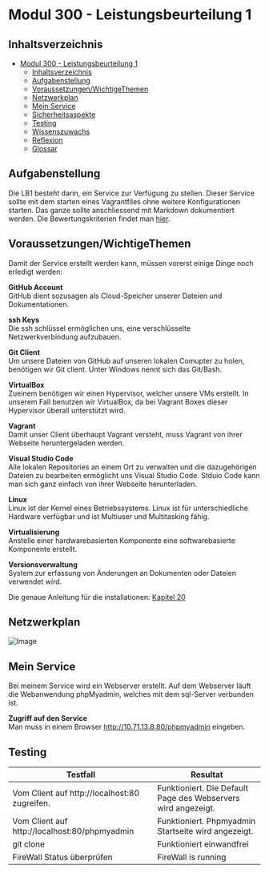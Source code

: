 # Modul 300 - Leistungsbeurteilung 1

## Inhaltsverzeichnis
- [Modul 300 - Leistungsbeurteilung 1](#modul-300---leistungsbeurteilung-1)
  - [Inhaltsverzeichnis](#inhaltsverzeichnis)
  - [Aufgabenstellung](#aufgabenstellung)
  - [Voraussetzungen/WichtigeThemen](#voraussetzungenwichtigethemen)
  - [Netzwerkplan](#netzwerkplan)
  - [Mein Service](#mein-service)
  - [Sicherheitsaspekte](#sicherheitsaspekte)
  - [Testing](#testing)
  - [Wissenszuwachs](#wissenszuwachs)
  - [Reflexion](#reflexion)
  - [Glossar](#glossar)

## Aufgabenstellung

Die LB1 besteht darin, ein Service zur Verfügung zu stellen. Dieser Service sollte mit dem starten eines Vagrantfiles ohne weitere Konfigurationen starten. Das ganze sollte anschliessend mit Markdown dokumentiert werden. Die Bewertungskriterien findet man [hier](https://bscw.tbz.ch/bscw/bscw.cgi/d29084554/M300_LB1_Bewertungsraster.pdf?op=get&open=1).

## Voraussetzungen/WichtigeThemen
Damit der Service erstellt werden kann, müssen vorerst einige Dinge noch erledigt werden:

**GitHub Account**<br />
GitHub dient sozusagen als Cloud-Speicher unserer Dateien und Dokumentationen.

**ssh Keys**<br />
Die ssh schlüssel ermöglichen uns, eine verschlüsselte Netzwerkverbindung aufzubauen.

**Git Client**<br />
Um unsere Dateien von GitHub auf unseren lokalen Comupter zu holen, benötigen wir Git client. Unter Windows nennt sich das Git/Bash.

**VirtualBox**<br />
Zueinem benötigen wir einen Hypervisor, welcher unsere VMs erstellt. In unserem Fall benutzen wir VirtualBox, da bei Vagrant Boxes dieser Hypervisor überall unterstützt wird.

**Vagrant**<br />
Damit unser Client überhaupt Vagrant versteht, muss Vagrant von ihrer Webseite heruntergeladen werden.

**Visual Studio Code**<br />
Alle lokalen Repositories an einem Ort zu verwalten und die dazugehörigen Dateien zu bearbeiten ermöglicht uns Visual Studio Code. Stduio Code kann man sich ganz einfach von ihrer Webseite herunterladen.

**Linux** <br />
Linux ist der Kernel eines Betriebssystems. Linux ist für unterschiedliche Hardware verfügbar und ist Multiuser und Multitasking fähig.

**Virtualisierung** <br />
 Anstelle einer hardwarebasierten Komponente eine softwarebasierte Komponente erstellt.

 **Versionsverwaltung** <br />
System zur erfassung von Änderungen an Dokumenten oder Dateien verwendet wird.

Die genaue Anleitung für die installationen:
[Kapitel 20](https://github.com/mc-b/M300/blob/master/10-Toolumgebung/README.md)

## Netzwerkplan

![Image](Netzwerkbild.png)        

<div id='id-section2'/>

## Mein Service

Bei meinem Service wird ein Webserver erstellt. Auf dem Webserver läuft die Webanwendung phpMyadmin, welches mit dem sql-Server verbunden ist.


**Zugriff auf den Service** </br>
Man muss in einem Browser http://10.71.13.8:80/phpmyadmin eingeben.


## Testing

| Testfall                                                                                               | Resultat                                                                                                                                |
|--------------------------------------------------------------------------------------------------------|-----------------------------------------------------------------------------------------------------------------------------------------|
| Vom Client auf http://localhost:80 zugreifen.                                                                 | Funktioniert. Die Default Page des Webservers wird angezeigt.                                                        |
| Vom Client auf http://localhost:80/phpmyadmin                                           | Funktioniert. Phpmyadmin Startseite wird angezeigt.                                     |
| git clone                                                                                              | Funktioniert einwandfrei                                                        |
| FireWall Status überprüfen                                                                                            | FireWall is running                                                        |

  





